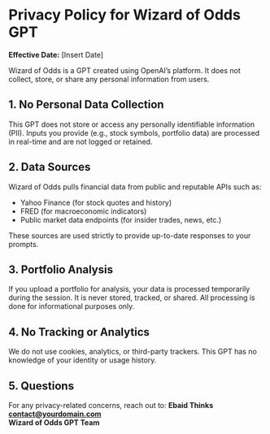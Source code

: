 # Privacy Policy for Wizard of Odds GPT

**Effective Date:** [Insert Date]

Wizard of Odds is a GPT created using OpenAI’s platform. It does not collect, store, or share any personal information from users.

## 1. No Personal Data Collection
This GPT does not store or access any personally identifiable information (PII). Inputs you provide (e.g., stock symbols, portfolio data) are processed in real-time and are not logged or retained.

## 2. Data Sources
Wizard of Odds pulls financial data from public and reputable APIs such as:
- Yahoo Finance (for stock quotes and history)
- FRED (for macroeconomic indicators)
- Public market data endpoints (for insider trades, news, etc.)

These sources are used strictly to provide up-to-date responses to your prompts.

## 3. Portfolio Analysis
If you upload a portfolio for analysis, your data is processed temporarily during the session. It is never stored, tracked, or shared. All processing is done for informational purposes only.

## 4. No Tracking or Analytics
We do not use cookies, analytics, or third-party trackers. This GPT has no knowledge of your identity or usage history.

## 5. Questions
For any privacy-related concerns, reach out to:
**Ebaid Thinks**  
**contact@yourdomain.com**  
**Wizard of Odds GPT Team**
